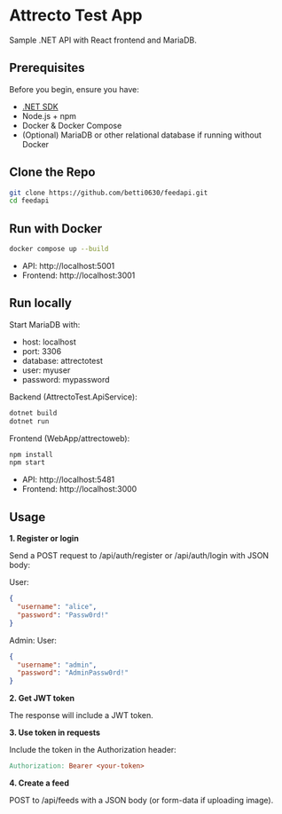 # Attrecto Test App

Sample .NET API with React frontend and MariaDB.

## Prerequisites

Before you begin, ensure you have:

- [.NET SDK](https://dotnet.microsoft.com/en-us/download/dotnet/8.0) 
- Node.js + npm 
- Docker & Docker Compose  
- (Optional) MariaDB or other relational database if running without Docker 

## Clone the Repo

```bash
git clone https://github.com/betti0630/feedapi.git
cd feedapi
```
## Run with Docker

```bash
docker compose up --build
```

- API: http://localhost:5001
- Frontend: http://localhost:3001

## Run locally

Start MariaDB with:
- host: localhost
- port: 3306
- database: attrectotest
- user: myuser
- password: mypassword

Backend (AttrectoTest.ApiService):

```bash
dotnet build
dotnet run
```

Frontend (WebApp/attrectoweb):

```bash
npm install
npm start
```

- API: http://localhost:5481
- Frontend: http://localhost:3000


## Usage
**1. Register or login**
   
Send a POST request to /api/auth/register or /api/auth/login with JSON body:

User:
```json
{
  "username": "alice",
  "password": "Passw0rd!"
}
```

Admin:
User:
```json
{
  "username": "admin",
  "password": "AdminPassw0rd!"
}
```

**2. Get JWT token**

The response will include a JWT token.

**3. Use token in requests**

Include the token in the Authorization header:

```makefile
Authorization: Bearer <your-token>
```
**4. Create a feed**

POST to /api/feeds with a JSON body (or form-data if uploading image).


